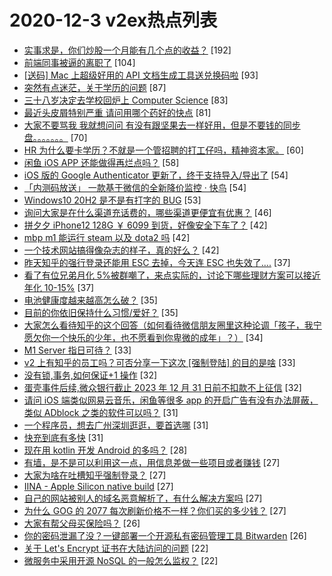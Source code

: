 # 2020-12-3 v2ex热点列表

+ [实事求是，你们炒股一个月能有几个点的收益？](https://www.v2ex.com/t/731669#reply192) [192]
+ [前端同事被逼的离职了](https://www.v2ex.com/t/731676#reply104) [104]
+ [[送码] Mac 上超级好用的 API 文档生成工具送兑换码啦](https://www.v2ex.com/t/731753#reply93) [93]
+ [突然有点迷茫，关于学历的问题](https://www.v2ex.com/t/731679#reply87) [87]
+ [三十八岁决定去学校回炉上 Computer Science](https://www.v2ex.com/t/731627#reply83) [83]
+ [最近头皮屑特别严重 请问用哪个药好的快点](https://www.v2ex.com/t/731638#reply81) [81]
+ [大家不要骂我 我就想问问 有没有跟坚果去一样好用，但是不要钱的同步盘。。。。。。。](https://www.v2ex.com/t/731595#reply70) [70]
+ [HR 为什么要卡学历？不就是一个管招聘的打工仔吗，精神资本家。](https://www.v2ex.com/t/731762#reply60) [60]
+ [闲鱼 iOS APP 还能做得再烂点吗？](https://www.v2ex.com/t/731752#reply58) [58]
+ [iOS 版的 Google Authenticator 更新了，终于支持导入/导出了](https://www.v2ex.com/t/731667#reply54) [54]
+ [「内测码放送」 一款基于微信的全新降价监控 · 快鸟](https://www.v2ex.com/t/731838#reply54) [54]
+ [Windows10 20H2 是不是有打字的 BUG](https://www.v2ex.com/t/731605#reply53) [53]
+ [询问大家是在什么渠道充话费的，哪些渠道更便宜有优惠？](https://www.v2ex.com/t/731634#reply46) [46]
+ [拼夕夕 iPhone12 128G ￥ 6099 到货，好像安全下车了？](https://www.v2ex.com/t/731689#reply42) [42]
+ [mbp m1 能运行 steam 以及 dota2 吗](https://www.v2ex.com/t/731761#reply42) [42]
+ [一个技术网站搞得像杂志的样子，真的好么？](https://www.v2ex.com/t/731787#reply42) [42]
+ [昨天知乎的强行登录还能用 ESC 去掉，今天连 ESC 也失效了....](https://www.v2ex.com/t/731668#reply37) [37]
+ [看了有位兄弟月化 5%被群嘲了，来点实际的，讨论下哪些理财方案可以接近年化 10-15%](https://www.v2ex.com/t/731831#reply37) [37]
+ [电池健康度越来越高怎么破？](https://www.v2ex.com/t/731726#reply35) [35]
+ [目前的你依旧保持什么习惯/爱好？](https://www.v2ex.com/t/731750#reply35) [35]
+ [大家怎么看待知乎的这个回答（如何看待微信朋友圈里这种论调「孩子，我宁愿欠你一个快乐的少年，也不愿看到你卑微的成年」？）](https://www.v2ex.com/t/731642#reply34) [34]
+ [M1 Server 指日可待？](https://www.v2ex.com/t/731655#reply33) [33]
+ [v2 上有知乎的员工吗？可否分享一下这次 [强制登陆] 的目的是啥](https://www.v2ex.com/t/731804#reply33) [33]
+ [没有锁,事务,如何保证+1 操作](https://www.v2ex.com/t/731812#reply32) [32]
+ [蛋壳事件后续,微众银行截止 2023 年 12 月 31 日前不扣款不上征信](https://www.v2ex.com/t/731598#reply32) [32]
+ [请问 iOS 端类似网易云音乐，闲鱼等很多 app 的开启广告有没有办法屏蔽，类似 ADblock 之类的软件可以吗？](https://www.v2ex.com/t/731826#reply31) [31]
+ [一个程序员，想去广州深圳逛逛，要首选哪](https://www.v2ex.com/t/731611#reply31) [31]
+ [快充到底有多快](https://www.v2ex.com/t/731636#reply31) [31]
+ [现在用 kotlin 开发 Android 的多吗？](https://www.v2ex.com/t/731741#reply28) [28]
+ [有墙，是不是可以利用这一点，用信息差做一些项目或者赚钱](https://www.v2ex.com/t/731790#reply27) [27]
+ [大家为啥在吐槽知乎强制登录？](https://www.v2ex.com/t/731828#reply27) [27]
+ [IINA - Apple Silicon native build](https://www.v2ex.com/t/731599#reply27) [27]
+ [自己的网站被别人的域名恶意解析了，有什么解决方案吗](https://www.v2ex.com/t/731614#reply27) [27]
+ [为什么 GOG 的 2077 每次刷新价格不一样？你们买的多少钱？](https://www.v2ex.com/t/731633#reply27) [27]
+ [大家有帮父母买保险吗？](https://www.v2ex.com/t/731662#reply26) [26]
+ [你的密码泄漏了没？一键部署一个开源私有密码管理工具 Bitwarden](https://www.v2ex.com/t/731620#reply26) [26]
+ [关于 Let's Encrypt 证书在大陆访问的问题](https://www.v2ex.com/t/731829#reply22) [22]
+ [微服务中采用开源 NoSQL 的一般怎么监权？](https://www.v2ex.com/t/731600#reply22) [22]
